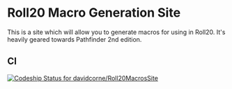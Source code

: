 # Roll20 Macro Generation Site

This is a site which will allow you to generate macros for using in Roll20. It's heavily geared towards Pathfinder 2nd edition.

## CI

[![Codeship Status for davidcorne/Roll20MacrosSite](https://app.codeship.com/projects/1c147ae3-de03-4710-8624-ecc24e736a07/status?branch=master)](https://app.codeship.com/projects/420063)
